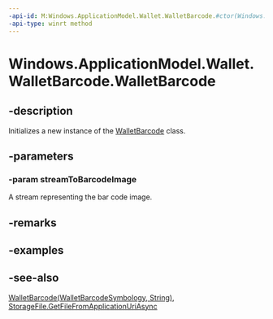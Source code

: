 ```yaml
---
-api-id: M:Windows.ApplicationModel.Wallet.WalletBarcode.#ctor(Windows.Storage.Streams.IRandomAccessStreamReference)
-api-type: winrt method
---
```


<!-- Method syntax
public WalletBarcode(Windows.Storage.Streams.IRandomAccessStreamReference streamToBarcodeImage)
-->

# Windows.ApplicationModel.Wallet.WalletBarcode.WalletBarcode

## -description
Initializes a new instance of the [WalletBarcode](walletbarcode.md) class.

## -parameters
### -param streamToBarcodeImage
A stream representing the bar code image.

## -remarks

## -examples

## -see-also
[WalletBarcode(WalletBarcodeSymbology, String)](walletbarcode_walletbarcode_30902746.md), [StorageFile.GetFileFromApplicationUriAsync](../windows.storage/storagefile_getfilefromapplicationuriasync_1702427701.md)